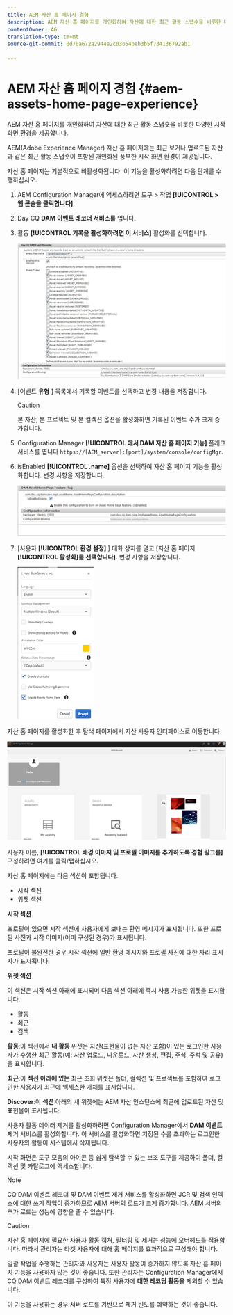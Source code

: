 ```yaml
---
title: AEM 자산 홈 페이지 경험
description: AEM 자산 홈 페이지를 개인화하여 자산에 대한 최근 활동 스냅숏을 비롯한 다양한 시작 화면 환경을 제공합니다.
contentOwner: AG
translation-type: tm+mt
source-git-commit: 0d70a672a2944e2c03b54beb3b5f734136792ab1

---
```



# AEM 자산 홈 페이지 경험 {#aem-assets-home-page-experience}

AEM 자산 홈 페이지를 개인화하여 자산에 대한 최근 활동 스냅숏을 비롯한 다양한 시작 화면 환경을 제공합니다.

AEM(Adobe Experience Manager) 자산 홈 페이지에는 최근 보거나 업로드된 자산과 같은 최근 활동 스냅숏이 포함된 개인화된 풍부한 시작 화면 환경이 제공됩니다.

자산 홈 페이지는 기본적으로 비활성화됩니다. 이 기능을 활성화하려면 다음 단계를 수행하십시오.

1. AEM Configuration Manager에 액세스하려면 도구 > 작업 **[!UICONTROL > 웹 콘솔을 클릭합니다]**.
1. Day CQ **DAM 이벤트 레코더 서비스를** 엽니다.
1. 활동 **[!UICONTROL 기록을 활성화하려면 이 서비스]** 활성화를 선택합니다.

   ![chlimage_1-250](assets/chlimage_1-250.png)

1. [이벤트 **유형** ] 목록에서 기록할 이벤트를 선택하고 변경 내용을 저장합니다.

   >[!CAUTION]
   >
   >본 자산, 본 프로젝트 및 본 컬렉션 옵션을 활성화하면 기록된 이벤트 수가 크게 증가합니다.

1. Configuration Manager **[!UICONTROL 에서 DAM 자산 홈 페이지 기능]** 플래그 서비스를 엽니다 `https://[AEM_server]:[port]/system/console/configMgr`.
1. isEnabled **[!UICONTROL .name]** 옵션을 선택하여 자산 홈 페이지 기능을 활성화합니다. 변경 사항을 저장합니다.

   ![chlimage_1-251](assets/chlimage_1-251.png)

1. [사용자 **[!UICONTROL 환경 설정]** ] 대화 상자를 열고 [자산 홈 페이지 **[!UICONTROL 활성화]를 선택합니다]**. 변경 사항을 저장합니다.

   ![user_preferences](assets/user_preferences.png)

자산 홈 페이지를 활성화한 후 탐색 페이지에서 자산 사용자 인터페이스로 이동합니다.

![home_page](assets/home_page.png)

사용자 이름, **[!UICONTROL 배경 이미지 및 프로필 이미지를 추가하도록 경험 링크를]** 구성하려면 여기를 클릭/탭하십시오.

자산 홈 페이지에는 다음 섹션이 포함됩니다.

* 시작 섹션
* 위젯 섹션

**시작 섹션**

프로필이 있으면 시작 섹션에 사용자에게 보내는 환영 메시지가 표시됩니다. 또한 프로필 사진과 시작 이미지(이미 구성된 경우)가 표시됩니다.

프로필이 불완전한 경우 시작 섹션에 일반 환영 메시지와 프로필 사진에 대한 자리 표시자가 표시됩니다.

**위젯 섹션**

이 섹션은 시작 섹션 아래에 표시되며 다음 섹션 아래에 즉시 사용 가능한 위젯을 표시합니다.

* 활동
* 최근
* 검색

**활동**:이 섹션에서 **내 활동** 위젯은 자산(표현물이 없는 자산 포함)이 있는 로그인한 사용자가 수행한 최근 활동(예: 자산 업로드, 다운로드, 자산 생성, 편집, 주석, 주석 및 공유)을 표시합니다.

**최근**:이 **섹션 아래에 있는** 최근 조회 위젯은 폴더, 컬렉션 및 프로젝트를 포함하여 로그인한 사용자가 최근에 액세스한 개체를 표시합니다.

**Discover**:이 **섹션** 아래의 새 위젯에는 AEM 자산 인스턴스에 최근에 업로드된 자산 및 표현물이 표시됩니다.

사용자 활동 데이터 제거를 활성화하려면 Configuration Manager에서 **DAM 이벤트** 제거 서비스를 활성화합니다. 이 서비스를 활성화하면 지정된 수를 초과하는 로그인한 사용자의 활동이 시스템에서 삭제됩니다.

시작 화면은 도구 모음의 아이콘 등 쉽게 탐색할 수 있는 보조 도구를 제공하여 폴더, 컬렉션 및 카탈로그에 액세스합니다.

>[!NOTE]
>
>CQ DAM 이벤트 레코더 및 DAM 이벤트 제거 서비스를 활성화하면 JCR 및 검색 인덱스에 대한 쓰기 작업이 증가하므로 AEM 서버의 로드가 크게 증가합니다. AEM 서버의 추가 로드는 성능에 영향을 줄 수 있습니다.

>[!CAUTION]
>
>자산 홈 페이지에 필요한 사용자 활동 캡처, 필터링 및 제거는 성능에 오버헤드를 적용합니다. 따라서 관리자는 타겟 사용자에 대해 홈 페이지를 효과적으로 구성해야 합니다.
>
>일괄 작업을 수행하는 관리자와 사용자는 사용자 활동이 증가하지 않도록 자산 홈 페이지 기능을 사용하지 않는 것이 좋습니다. 또한 관리자는 Configuration Manager에서 CQ DAM 이벤트 레코더를 구성하여 특정 사용자에 **대한 레코딩 활동을** 제외할 수 있습니다.
>
>이 기능을 사용하는 경우 서버 로드를 기반으로 제거 빈도를 예약하는 것이 좋습니다.
